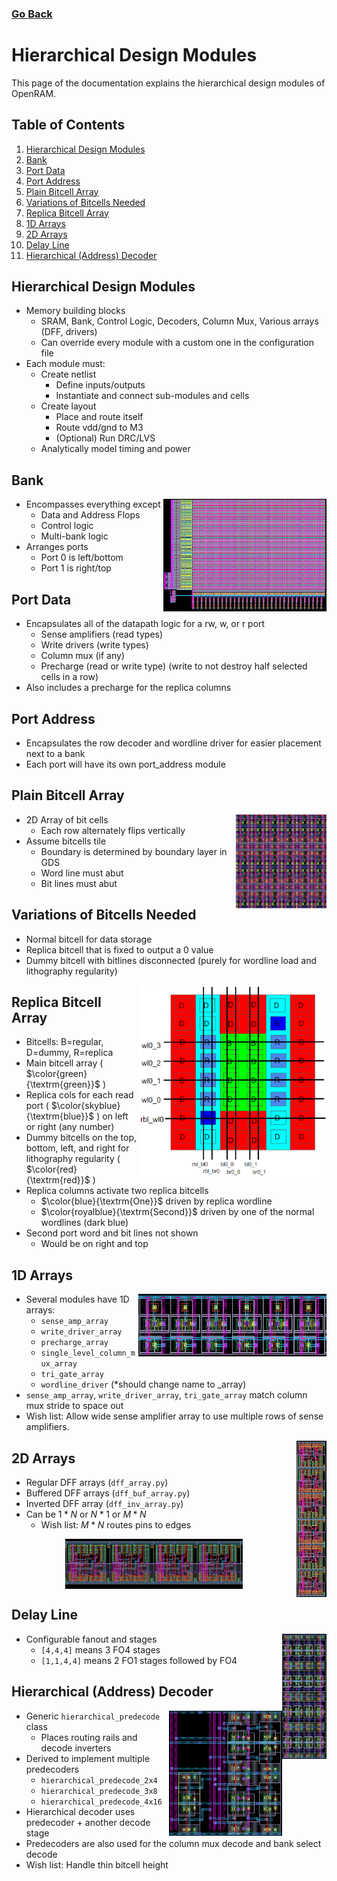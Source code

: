 ### [Go Back](./index.md)

# Hierarchical Design Modules
This page of the documentation explains the hierarchical design modules of OpenRAM.



## Table of Contents
1.  [Hierarchical Design Modules](#hierarchical-design-modules-1)
2.  [Bank](#bank)
3.  [Port Data](#port-data)
4.  [Port Address](#port-address)
5.  [Plain Bitcell Array](#plain-bitcell-array)
6.  [Variations of Bitcells Needed](#variations-of-bitcells-needed)
7.  [Replica Bitcell Array](#replica-bitcell-array)
8.  [1D Arrays](#1d-arrays)
9.  [2D Arrays](#2d-arrays)
10. [Delay Line](#delay-line)
11. [Hierarchical (Address) Decoder](#hierarchical-address-decoder)



## Hierarchical Design Modules
* Memory building blocks
    * SRAM, Bank, Control Logic, Decoders, Column Mux, Various arrays (DFF, drivers)
    * Can override every module with a custom one in the configuration file
* Each module must:
    * Create netlist
        * Define inputs/outputs
        * Instantiate and connect sub-modules and cells
    * Create layout
        * Place and route itself
        * Route vdd/gnd to M3
        * (Optional) Run DRC/LVS
    * Analytically model timing and power



## Bank
<img align="right" height="180" src="../assets/images/design_modules/bank.png">

* Encompasses everything except
    * Data and Address Flops
    * Control logic
    * Multi-bank logic
* Arranges ports
    * Port 0 is left/bottom
    * Port 1 is right/top



## Port Data
* Encapsulates all of the datapath logic for a rw, w, or r port
    * Sense amplifiers (read types)
    * Write drivers (write types)
    * Column mux (if any)
    * Precharge (read or write type) (write to not destroy half selected cells in a row)
* Also includes a precharge for the replica columns



## Port Address
* Encapsulates the row decoder and wordline driver for easier placement next to a bank
* Each port will have its own port_address module 



## Plain Bitcell Array
<img align="right" height="150" src="../assets/images/design_modules/bitcell_array.png">

* 2D Array of bit cells
    * Each row alternately flips vertically
* Assume bitcells tile
    * Boundary is determined by boundary layer in GDS
    * Word line must abut
    * Bit lines must abut



## Variations of Bitcells Needed
* Normal bitcell for data storage
* Replica bitcell that is fixed to output a 0 value
* Dummy bitcell with bitlines disconnected (purely for wordline load and lithography regularity)

<img align="right" width=300 src="../assets/images/design_modules/replica_bitcell_array.png">



## Replica Bitcell Array
* Bitcells: B=regular, D=dummy, R=replica
* Main bitcell array ( $\color{green}{\textrm{green}}$ )
* Replica cols for each read port ( $\color{skyblue}{\textrm{blue}}$ ) on left or right (any number)
* Dummy bitcells on the top, bottom, left, and right for lithography regularity ( $\color{red}{\textrm{red}}$ )
* Replica columns activate two replica bitcells
    * $\color{blue}{\textrm{One}}$ driven by replica wordline
    * $\color{royalblue}{\textrm{Second}}$ driven by one of the normal wordlines (dark blue)
* Second port word and bit lines not shown
    * Would be on right and top



## 1D Arrays
<img align="right" height="100" src="../assets/images/design_modules/1d_array.png">

* Several modules have 1D arrays:
    * `sense_amp_array`
    * `write_driver_array`
    * `precharge_array`
    * `single_level_column_mux_array`
    * `tri_gate_array`
    * `wordline_driver` (*should change name to _array)
* `sense_amp_array`, `write_driver_array`, `tri_gate_array` match column mux stride to space out
* Wish list: Allow wide sense amplifier array to use multiple rows of sense amplifiers.



<img align="right" height="250" src="../assets/images/design_modules/2d_array_vertical.png">

## 2D Arrays
* Regular DFF arrays (`dff_array.py`)
* Buffered DFF arrays (`dff_buf_array.py`)
* Inverted DFF array (`dff_inv_array.py`)
* Can be $1*N$ or $N*1$ or $M*N$
    * Wish list: $M*N$ routes pins to edges

<p align="center">
    <img align="center" height="80" src="../assets/images/design_modules/2d_array_horizontal.png">
</p>



## Delay Line
<img align="right" height="200" src="../assets/images/design_modules/delay_line.png">

* Configurable fanout and stages
    * `[4,4,4]` means 3 FO4 stages
    * `[1,1,4,4]` means 2 FO1 stages followed by FO4



## Hierarchical (Address) Decoder
<img align="right" height="200" src="../assets/images/design_modules/address_decoder.png">

* Generic `hierarchical_predecode` class
    * Places routing rails and decode inverters
* Derived to implement multiple predecoders
    * `hierarchical_predecode_2x4`
    * `hierarchical_predecode_3x8`
    * `hierarchical_predecode_4x16`
* Hierarchical decoder uses predecoder + another decode stage
* Predecoders are also used for the column mux decode and bank select decode
* Wish list: Handle thin bitcell height